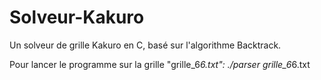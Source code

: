 # Solveur-Kakuro
Un solveur de grille Kakuro en C, basé sur l'algorithme Backtrack.

Pour lancer le programme sur la grille "grille_6*6.txt": ./parser grille_6*6.txt
